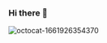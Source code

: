 ### Hi there 👋

<!--
**jorgewesley/Jorgewesley** is a ✨ _special_ ✨ repository because its `README.md` (this file) appears on your GitHub profile.

Here are some ideas to get you started:

- 🔭 I’m currently working on ...
- 🌱 I’m currently learning ...
- 👯 I’m looking to collaborate on ..
- 🤔 I’m looking for help with ...
- 💬 Ask me about ...
- 📫 How to reach me: ...
- 😄 Pronouns: ...
- ⚡ Fun fact: ...
-->
![octocat-1661926354370](https://user-images.githubusercontent.com/70378010/187606700-d52ea155-1efe-4516-babd-10e075c54e8d.png)
